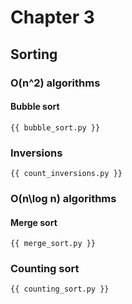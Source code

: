 # Chapter 3

## Sorting

### O(n^2) algorithms

#### Bubble sort

```
{{ bubble_sort.py }}
```

### Inversions

```
{{ count_inversions.py }}
```

### O(n\log n) algorithms

#### Merge sort

```
{{ merge_sort.py }}
```

### Counting sort

```
{{ counting_sort.py }}
```
